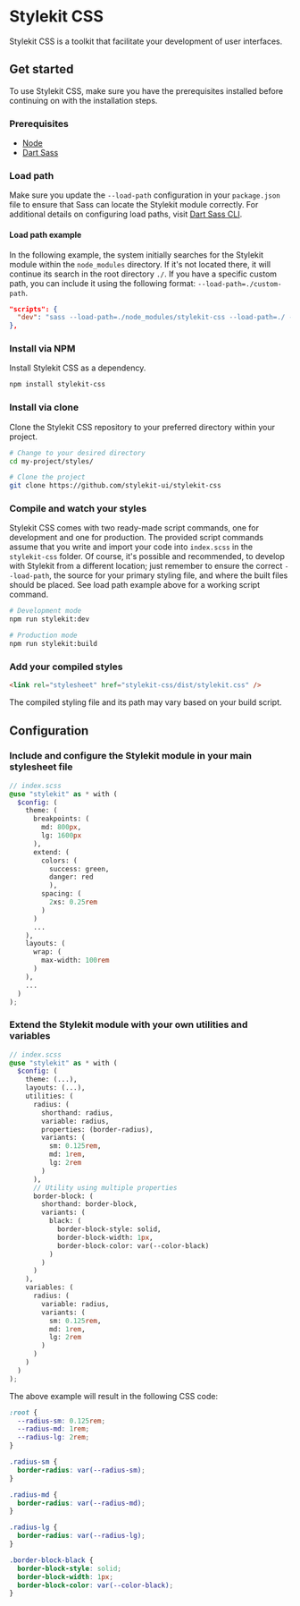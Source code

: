 # Stylekit CSS

Stylekit CSS is a toolkit that facilitate your development of user interfaces.

## Get started

To use Stylekit CSS, make sure you have the prerequisites installed before continuing on with the installation steps.

### Prerequisites

- [Node](https://nodejs.org/en/download/)
- [Dart Sass](https://sass-lang.com/install)

### Load path

Make sure you update the `--load-path` configuration in your `package.json` file to ensure that Sass can locate the Stylekit module correctly. For additional details on configuring load paths, visit [Dart Sass CLI](https://sass-lang.com/documentation/cli/dart-sass/#load-path).

#### Load path example

In the following example, the system initially searches for the Stylekit module within the `node_modules` directory. If it's not located there, it will continue its search in the root directory `./`. If you have a specific custom path, you can include it using the following format: `--load-path=./custom-path`.

```json
"scripts": {
  "dev": "sass --load-path=./node_modules/stylekit-css --load-path=./ --load-path=./custom-path index.scss dist/stylekit.css --no-source-map --style expanded --watch"
},
```

### Install via NPM

Install Stylekit CSS as a dependency.

```sh
npm install stylekit-css
```

### Install via clone

Clone the Stylekit CSS repository to your preferred directory within your project.

```sh
# Change to your desired directory
cd my-project/styles/

# Clone the project
git clone https://github.com/stylekit-ui/stylekit-css
```

### Compile and watch your styles

Stylekit CSS comes with two ready-made script commands, one for development and one for production. The provided script commands assume that you write and import your code into `index.scss` in the `stylekit-css` folder. Of course, it's possible and recommended, to develop with Stylekit from a different location; just remember to ensure the correct `--load-path`, the source for your primary styling file, and where the built files should be placed. See load path example above for a working script command.

```sh
# Development mode
npm run stylekit:dev

# Production mode
npm run stylekit:build
```

### Add your compiled styles

```html
<link rel="stylesheet" href="stylekit-css/dist/stylekit.css" />
```

The compiled styling file and its path may vary based on your build script.

## Configuration

### Include and configure the Stylekit module in your main stylesheet file

```scss
// index.scss
@use "stylekit" as * with (
  $config: (
    theme: (
      breakpoints: (
        md: 800px,
        lg: 1600px
      ),
      extend: (
        colors: (
          success: green,
          danger: red
          ),
        spacing: (
          2xs: 0.25rem
        )
      )
      ...
    ),
    layouts: (
      wrap: (
        max-width: 100rem
      )
    ),
    ...
  )
);
```

### Extend the Stylekit module with your own utilities and variables

```scss
// index.scss
@use "stylekit" as * with (
  $config: (
    theme: (...),
    layouts: (...),
    utilities: (
      radius: (
        shorthand: radius,
        variable: radius,
        properties: (border-radius),
        variants: (
          sm: 0.125rem,
          md: 1rem,
          lg: 2rem
        )
      ),
      // Utility using multiple properties
      border-block: (
        shorthand: border-block,
        variants: (
          black: (
            border-block-style: solid,
            border-block-width: 1px,
            border-block-color: var(--color-black)
          )
        )
      )
    ),
    variables: (
      radius: (
        variable: radius,
        variants: (
          sm: 0.125rem,
          md: 1rem,
          lg: 2rem
        )
      )
    )
  )
);
```

The above example will result in the following CSS code:

```css
:root {
  --radius-sm: 0.125rem;
  --radius-md: 1rem;
  --radius-lg: 2rem;
}

.radius-sm {
  border-radius: var(--radius-sm);
}

.radius-md {
  border-radius: var(--radius-md);
}

.radius-lg {
  border-radius: var(--radius-lg);
}

.border-block-black {
  border-block-style: solid;
  border-block-width: 1px;
  border-block-color: var(--color-black);
}
```